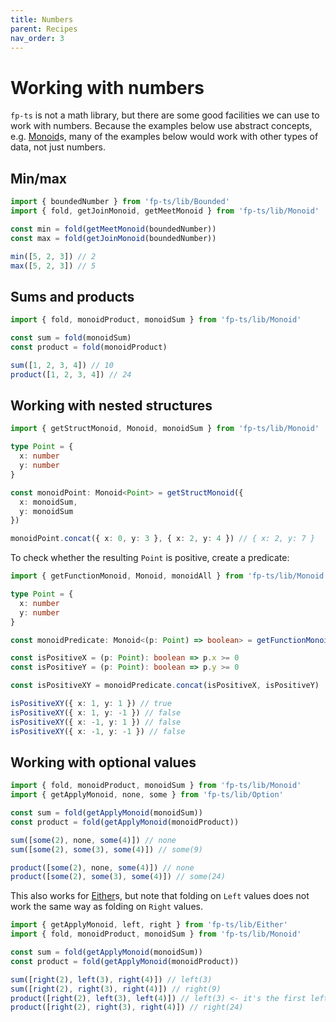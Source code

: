 ```yaml
---
title: Numbers
parent: Recipes
nav_order: 3
---
```


# Working with numbers

`fp-ts` is not a math library, but there are some good facilities we can use to work with numbers. Because the examples below use abstract concepts, e.g. [Monoid](../modules/Monoid.ts)s, many of the examples below would work with other types of data, not just numbers.

## Min/max

```ts
import { boundedNumber } from 'fp-ts/lib/Bounded'
import { fold, getJoinMonoid, getMeetMonoid } from 'fp-ts/lib/Monoid'

const min = fold(getMeetMonoid(boundedNumber))
const max = fold(getJoinMonoid(boundedNumber))

min([5, 2, 3]) // 2
max([5, 2, 3]) // 5
```

## Sums and products

```ts
import { fold, monoidProduct, monoidSum } from 'fp-ts/lib/Monoid'

const sum = fold(monoidSum)
const product = fold(monoidProduct)

sum([1, 2, 3, 4]) // 10
product([1, 2, 3, 4]) // 24
```

## Working with nested structures

```ts
import { getStructMonoid, Monoid, monoidSum } from 'fp-ts/lib/Monoid'

type Point = {
  x: number
  y: number
}

const monoidPoint: Monoid<Point> = getStructMonoid({
  x: monoidSum,
  y: monoidSum
})

monoidPoint.concat({ x: 0, y: 3 }, { x: 2, y: 4 }) // { x: 2, y: 7 }
```

To check whether the resulting `Point` is positive, create a predicate:

```ts
import { getFunctionMonoid, Monoid, monoidAll } from 'fp-ts/lib/Monoid'

type Point = {
  x: number
  y: number
}

const monoidPredicate: Monoid<(p: Point) => boolean> = getFunctionMonoid(monoidAll)<Point>()

const isPositiveX = (p: Point): boolean => p.x >= 0
const isPositiveY = (p: Point): boolean => p.y >= 0

const isPositiveXY = monoidPredicate.concat(isPositiveX, isPositiveY)

isPositiveXY({ x: 1, y: 1 }) // true
isPositiveXY({ x: 1, y: -1 }) // false
isPositiveXY({ x: -1, y: 1 }) // false
isPositiveXY({ x: -1, y: -1 }) // false
```

## Working with optional values

```ts
import { fold, monoidProduct, monoidSum } from 'fp-ts/lib/Monoid'
import { getApplyMonoid, none, some } from 'fp-ts/lib/Option'

const sum = fold(getApplyMonoid(monoidSum))
const product = fold(getApplyMonoid(monoidProduct))

sum([some(2), none, some(4)]) // none
sum([some(2), some(3), some(4)]) // some(9)

product([some(2), none, some(4)]) // none
product([some(2), some(3), some(4)]) // some(24)
```

This also works for [Either](../modules/Either.ts)s, but note that folding on `Left` values does not work the same way as folding on `Right` values.

```ts
import { getApplyMonoid, left, right } from 'fp-ts/lib/Either'
import { fold, monoidProduct, monoidSum } from 'fp-ts/lib/Monoid'

const sum = fold(getApplyMonoid(monoidSum))
const product = fold(getApplyMonoid(monoidProduct))

sum([right(2), left(3), right(4)]) // left(3)
sum([right(2), right(3), right(4)]) // right(9)
product([right(2), left(3), left(4)]) // left(3) <- it's the first left value
product([right(2), right(3), right(4)]) // right(24)
```
